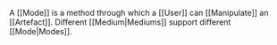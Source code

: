 A [[Mode]] is a method through which a [[User]] can [[Manipulate]] an [[Artefact]]. Different [[Medium|Mediums]] support different [[Mode|Modes]].